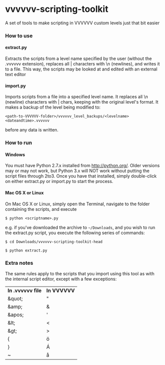 vvvvvv-scripting-toolkit
========================

A set of tools to make scripting in VVVVVV custom levels just that bit easier

### How to use
#### extract.py

Extracts the scripts from a level name specified by the user (without the .vvvvvv extension), replaces all | characters with \n (newlines), and writes it to a file. This way, the scripts may be looked at and edited with an external text editor

#### import.py

Imports scripts from a file into a specified level name. It replaces all \n (newline) characters with | chars, keeping with the original level's format. It makes a backup of the level being modified to:

`<path-to-VVVVVV-folder>/vvvvvv_level_backups/<levelname><dateandtime>.vvvvvv`

before any data is written.

### How to run
#### Windows
You must have Python 2.7.x installed from <http://python.org/>. Older versions may or may not work, but Python 3.x will NOT work without putting the script files through 2to3. Once you have that installed, simply double-click on either extract.py or import.py to start the process.

#### Mac OS X or Linux
On Mac OS X or Linux, simply open the Terminal, navigate to the folder containing the scripts, and execute

`$ python <scriptname>.py`

e.g. if you've downloaded the archive to `~/Downloads`, and you wish to run the extract.py script, you execute the following series of commands:

`$ cd Downloads/vvvvvv-scripting-toolkit-head`

`$ python extract.py`

### Extra notes
The same rules apply to the scripts that you import using this tool as with the internal script editor, except with a few exceptions:

<table>
<tr>
<td><b>In .vvvvvv file     </b></td>
<td><b>In VVVVVV</b></td>
</tr>
<tr>
<td>&amp;quot;</td>
<td>"</td>
</tr>
<tr>
<td>&amp;amp;</td>
<td>&amp;</td>
</tr>
<tr>
<td>&amp;apos;</td>
<td>'</td>
</tr>
<tr>
<td>&amp;lt;</td>
<td>&lt;</td>
</tr>
<tr>
<td>&amp;gt;</td>
<td>></td>
</tr>
<tr>
<td>{</td>
<td>&ouml;</td>
</tr>
<tr>
<td>}</td>
<td>&Aacute;</td>
</tr>
<tr>
<td>~</td>
<td>&aring;</td>
</tr>
</table>
